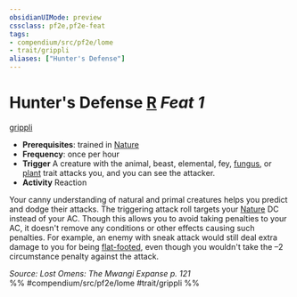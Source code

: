 ```yaml
---
obsidianUIMode: preview
cssclass: pf2e,pf2e-feat
tags:
- compendium/src/pf2e/lome
- trait/grippli
aliases: ["Hunter's Defense"]
---
```

# Hunter's Defense  [R](../../Rules/core-rulebook/chapter-9-playing-the-game.md#Actions "Reaction") *Feat 1*  
[grippli](../../Rules/traits/grippli-b2.md)  

- **Prerequisites**: trained in [Nature](../skills.md#Nature)
- **Frequency**: once per hour
- **Trigger** A creature with the animal, beast, elemental, fey, [fungus](../../Rules/traits/fungus-b1.md), or [plant](../../Rules/traits/plant.md) trait attacks you, and you can see the attacker.
- **Activity** Reaction

Your canny understanding of natural and primal creatures helps you predict and dodge their attacks. The triggering attack roll targets your [Nature](../skills.md#Nature) DC instead of your AC. Though this allows you to avoid taking penalties to your AC, it doesn't remove any conditions or other effects causing such penalties. For example, an enemy with sneak attack would still deal extra damage to you for being [flat-footed](../../Rules/conditions.md#Flat-footed), even though you wouldn't take the –2 circumstance penalty against the attack.

*Source: Lost Omens: The Mwangi Expanse p. 121*  
%% #compendium/src/pf2e/lome #trait/grippli %%